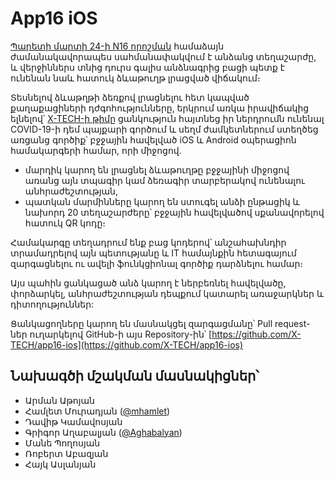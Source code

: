 # App16 iOS

[Պարետի մարտի 24-ի N16 որոշման](https://www.gov.am/files/docs/3969.pdf) համաձայն ժամանակավորապես սահմանափակվում է անձանց տեղաշարժը, և վերջիններս տնից դուրս գալիս անձնագրից բացի պետք է ունենան նաև հատուկ ձևաթուղթ լրացված վիճակում։

Տեսնելով ձևաթղթի ձեռքով լրացնելու հետ կապված քաղաքացիների դժգոհությունները, երկրում առկա իրավիճակից ելնելով՝ [X-TECH-ի թիմը](https://x-tech.am) ցանկություն հայտնեց իր ներդրումն ունենալ COVID-19-ի դեմ պայքարի գործում և սեղմ ժամկետներում ստեղծեց առցանց գործիք՝ բջջային հավելված iOS և Android օպերացիոն համակարգերի համար, որի միջոցով.

* մարդիկ կարող են լրացնել ձևաթուղթը բջջայինի միջոցով առանց այն տպագիր կամ ձեռագիր տարբերակով ունենալու անհրաժեշտության,
* պատկան մարմինները կարող են ստուգել անձի ընթացիկ և նախորդ 20 տեղաշարժերը՝ բջջային հավելվածով սքանավորելով հատուկ QR կոդը։

Համակարգը տեղադրում ենք բաց կոդերով՝ անշահախնդիր տրամադրելով այն պետությանը և IT համայնքին հետագայում զարգացնելու ու ավելի ֆունկցիոնալ գործիք դարձնելու համար։

Այս պահին ցանկացած անձ կարող է ներբեռնել հավելվածը, փորձարկել, անհրաժեշտության դեպքում կատարել առաջարկներ և դիտողություններ:

Ցանկացողները կարող են մասնակցել զարգացմանը՝ Pull request-ներ ուղարկելով GitHub-ի այս Repository-ին՝ [https://github.com/X-TECH/app16-ios](https://github.com/X-TECH/app16-ios)

## Նախագծի մշակման մասնակիցներ՝

* Արման Աթոյան
* Համլետ Մուրադյան ([@mhamlet](https://github.com/mhamlet))
* Դավիթ Կամավոսյան
* Գրիգոր Աղաբալյան ([@Aghabalyan](https://github.com/Aghabalyan))
* Մանե Պողոսյան
* Ռոբերտ Աբազյան
* Հայկ Ասլանյան
